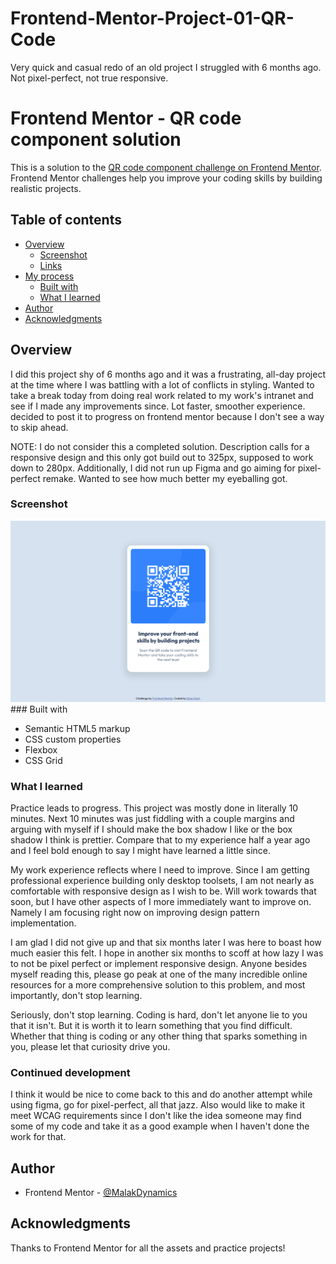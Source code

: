 # Frontend-Mentor-Project-01-QR-Code
Very quick and casual redo of an old project I struggled with 6 months ago. Not pixel-perfect, not true responsive.

# Frontend Mentor - QR code component solution

This is a solution to the [QR code component challenge on Frontend Mentor](https://www.frontendmentor.io/challenges/qr-code-component-iux_sIO_H). Frontend Mentor challenges help you improve your coding skills by building realistic projects. 

## Table of contents

- [Overview](#overview)
  - [Screenshot](#screenshot)
  - [Links](#links)
- [My process](#my-process)
  - [Built with](#built-with)
  - [What I learned](#what-i-learned)
- [Author](#author)
- [Acknowledgments](#acknowledgments)

## Overview

I did this project shy of 6 months ago and it was a frustrating, all-day project at the time where I was battling with a lot of conflicts in styling. 
Wanted to take a break today from doing real work related to my work's intranet and see if I made any improvements since. 
Lot faster, smoother experience. decided to post it to progress on frontend mentor because I don't see a way to skip ahead.

NOTE: I do not consider this a completed solution. Description calls for a responsive design and this only got build out to 325px, supposed to work down to 280px.
Additionally, I did not run up Figma and go aiming for pixel-perfect remake. Wanted to see how much better my eyeballing got.

### Screenshot
<img src="./qrcode_desktop.png" width="600">
### Built with

- Semantic HTML5 markup
- CSS custom properties
- Flexbox
- CSS Grid

### What I learned

Practice leads to progress. This project was mostly done in literally 10 minutes. Next 10 minutes was just fiddling with a couple margins and arguing with myself if I should make the box shadow I like or the box shadow I think is prettier.
Compare that to my experience half a year ago and I feel bold enough to say I might have learned a little since. 

My work experience reflects where I need to improve. Since I am getting professional experience building only desktop toolsets, I am not nearly as comfortable with responsive design as I wish to be. 
Will work towards that soon, but I have other aspects of I more immediately want to improve on. Namely I am focusing right now on improving design pattern implementation.

I am glad I did not give up and that six months later I was here to boast how much easier this felt. I hope in another six months to scoff at how lazy I was to not be pixel perfect or implement responsive design.
Anyone besides myself reading this, please go peak at one of the many incredible online resources for a more comprehensive solution to this problem, and most importantly, don't stop learning. 

Seriously, don't stop learning. 
Coding is hard, don't let anyone lie to you that it isn't. But it is worth it to learn something that you find difficult. Whether that thing is coding or any other thing that sparks something in you, please let that curiosity drive you.

### Continued development

I think it would be nice to come back to this and do another attempt while using figma, go for pixel-perfect, all that jazz. 
Also would like to make it meet WCAG requirements since I don't like the idea someone may find some of my code and take it as a good example when I haven't done the work for that.

## Author

- Frontend Mentor - [@MalakDynamics](https://www.frontendmentor.io/profile/MalakDynamics)

## Acknowledgments

Thanks to Frontend Mentor for all the assets and practice projects!
